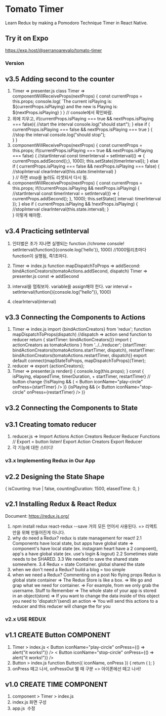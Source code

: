 # Tomato Timer
Learn Redux by making a Pomodoro Technique Timer in React Native.

## Try it on Expo

https://exp.host/@serranoarevalo/tomato-timer


### Version

## v3.5 Adding second to the counter
1.  Timer => presenter.js
    class Timer =>
    componentWillReceiveProps(nextProps) {
        const currentProps = this.props;
        console.log(
            `The current isPlaying is: ${currentProps.isPlaying} and the new is Playing is: ${nextProps.isPlaying}
        )
    }
    // console에서 확인바람.
2.  위에 지우고, 
    if(currentProps.isPlaying === true && nextProps.isPlaying === false){
        //start the interval
        console.log("should start");
    } else if (
        currentProps.isPlaying === false && nextProps.isPlaying === true
    ) { //stop the interval
        console.log("should stop");  
    }
    }
3.  componentWillReceiveProps(nextProps) {
        const currentProps = this.props;
        if(currentProps.isPlaying === true && nextProps.isPlaying === false) {
            //startInterval
            const timerInterval = setInterval(() => {
                currentProps.addSecond();}, 1000);
            this.setState({timerInterval});
        } else if (
            currentProps.isPlaying === false && nextProps.isPlaying === false) {
                //stopInterval
                clearInterval(this.state.timeInterval)
            }  
    }
    // 하면 stop을 눌러도 리셋되서 다시 됨.
4. componentWillReceiveProps(nextProps) {
        const currentProps = this.props;
        if(!currentProps.isPlaying && nextProps.isPlaying) {
            //startInterval
            const timerInterval = setInterval(() => {
                currentProps.addSecond();
            }, 1000);
            this.setState({
                interval: timerInterval
            });
        } else if (
            currentProps.isPlaying && !nextProps.isPlaying) {
                //stopInterval
                clearInterval(this.state.interval);
            }  
    }
    이렇게 해야함.

## v3.4 Practicing setInterval
1.  인터벌은 초가 지나면 실행되는 function
    //chrome console!
    setInterval(function(){console.log('hello')}, 1000) //1000밀리초마다 function이 실행됨, 즉1초마다.

2.  Timer => index.js
    function mapDispatchToProps =>
      addSecond: bindActionCreators(tomatoActions.addSecond, dispatch)
    Timer => presenter.js
    const =>
      addSecond
3.  interval을 멈춰보자. 
    variable을 assign해야 한다.
    var interval = setInterval(funtion(){console.log("hello")}, 1000)
4.  clearInterval(interval)

## v3.3 Connecting the Components to Actions
1. Timer => index.js
    import {bindActionCreators} from 'redux';
    function mapDispatchToProps(dispatch)
    //dispatch => action send function to reducer
    return { startTimer: bindActionCreators()}
    import { actionCreators as tomatoActions } from '../../reducer'; 
    {startTimer: bindActionCreators(tomatoActions.startTimer, dispatch),
    restartTimer: bindActionCreators(tomatoActions.restartTimer, dispatch)}
    export default connect(mapStateToProps, mapDispatchToProps)(Timer);
2. reducer => export {actionCreators};
3. Timer => presenter.js
    render() {
        console.log(this.props);
    }
    const { isPlaying, elapsedTime, timerDuration, + startTimer, restartTimer}
    // button change
    <View style={styles.lower}>
        {!isPlaying && ( < Button iconName="play-circle" onPress={startTimer} /> )}
        {isPlaying && (< Button iconName="stop-circle" onPress={restartTimer} /> )} </View>
    
## v3.2 Connecting the Components to State

## v3.1 Creating tomato reducer
1. reducer.js =>
    Import
    Actions
    Action Creators
    Reducer
    Reducer Functions
    // Export = button listen!
    Export Action Creators
    Export Reducer
2. 각 기능에 대한 스터디!

### v3.x Implementing Redux in Our App

## v2.2 Designing the State Shape

{
    isCounting: true | false,
    countingDuration: 1500,
    elasedTime: 0,
}

## v2.1 Installing Redux & React Redux

   Document: https://redux.js.org/

1. npm install redux react-redux --save
    거의 모든 언어서 사용된다. => 리액트만을 위해 만들어진게 아니다.
2. why do need a Redux? 
    redux is state management for react!
    2.1 Components have local state, but apps have global state
    => component's have local state (ex. instagram heart have a 2 compoent), app's a have global state (ex. use's login & logout)
    2.2 Sometimes state needs to be SHARED.
    3.3 We needed to save the shared state somewhere.
    3.4 Redux = state Container.
    global shared the state
3. when we don't need a Redux?
    build a blog = too simple
4. when we need a Redux?
    Commenting on a post
    No flying props
    Redux is global state container
    => The Redux Store is like a box.
    => We go and grap what we need for container.
    => For example, from <Navigation /> we only grab the username.
    Stuff to Remember
    => The whole state of your app is stored in an object(store)
    => If you want to change the data inside of this object you need to 'dispatch'(send) an action
    => You will send this actions to a reducer and this reducer will change the for you
    






### v2.x USE REDUX

## v1.1 CREATE Button COMPONENT
1. Timer > index.js
    <View style={styles.lower}>
                    < Button iconName="play-circle" onPress={() => alert("it works!")} />
                    < Button iconName="stop-circle" onPress={() => alert("it works!")} />
    </View>
2. Button > index.js
    function Button({ iconName, onPress }) {
        return (
            <TouchableOpacity onPressOut = {onPress}>
                <FontAwesome name={iconName} size={80} color="white" />
            </TouchableOpacity>
        );
    }
3. onPress 떼고 나서, onPressOut 뗄 때 구분 => 아이폰에선 떼고 나서!


## v1.0 CREATE TIME COMPONENT
1. component > Timer > index.js
2. index.js 화면 구성
3. app.js  수정
    